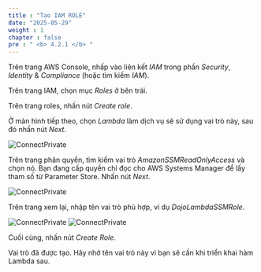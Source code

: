 ```yaml
---
title : "Tạo IAM ROLE"
date: "2025-05-29"
weight : 1
chapter : false
pre : " <b> 4.2.1 </b> "
---
```



Trên trang AWS Console, nhấp vào liên kết *IAM* trong phần *Security*, *Identity* & *Compliance* (hoặc tìm kiếm *IAM*).

Trên trang IAM, chọn mục *Roles* ở bên trái.

Trên trang roles, nhấn nút *Create role*.

Ở màn hình tiếp theo, chọn *Lambda* làm dịch vụ sẽ sử dụng vai trò này, sau đó nhấn nút *Next*.

![ConnectPrivate](/images/4-Securely/4.8.png)

Trên trang phân quyền, tìm kiếm vai trò *AmazonSSMReadOnlyAccess* và chọn nó. Bạn đang cấp quyền chỉ đọc cho AWS Systems Manager để lấy tham số từ Parameter Store. Nhấn nút *Next*.

![ConnectPrivate](/images/4-Securely/4.9.png)

Trên trang xem lại, nhập tên vai trò phù hợp, ví dụ *DojoLambdaSSMRole*.

![ConnectPrivate](/images/4-Securely/4.10.png)
![ConnectPrivate](/images/4-Securely/4.11.png)

Cuối cùng, nhấn nút *Create Role*.

Vai trò đã được tạo. Hãy nhớ tên vai trò này vì bạn sẽ cần khi triển khai hàm Lambda sau.